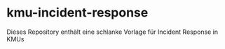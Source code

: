 # kmu-incident-response
Dieses Repository enthält eine schlanke Vorlage für Incident Response in KMUs
